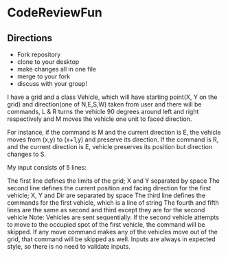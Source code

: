 # CodeReviewFun

## Directions
* Fork repository
* clone to your desktop
* make changes all in one file
* merge to your fork
* discuss with your group! 

I have a grid and a class Vehicle, which will have starting point(X, Y on the grid) and direction(one of N,E,S,W) taken from user and there will be commands, L & R turns the vehicle 90 degrees around left and right respectively and M moves the vehicle one unit to faced direction.

For instance, if the command is M and the current direction is E, the vehicle moves from (x,y) to (x+1,y) and preserve its direction.
If the command is R, and the current direction is E, vehicle preserves its position but direction changes to S.

My input consists of 5 lines:

The first line defines the limits of the grid; X and Y separated by space
The second line defines the current position and facing direction for the first vehicle; X, Y and Dir are separated by space
The third line defines the commands for the first vehicle, which is a line of string
The fourth and fifth lines are the same as second and third except they are for the second vehicle
Note: Vehicles are sent sequentially. If the second vehicle attempts to move to the occupied spot of the first vehicle, the command will be skipped. If any move command makes any of the vehicles move out of the grid, that command will be skipped as well. Inputs are always in expected style, so there is no need to validate inputs.
